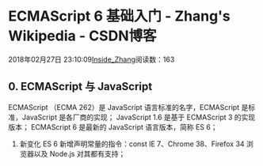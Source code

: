 
# ECMAScript 6 基础入门 - Zhang's Wikipedia - CSDN博客


2018年02月27日 23:10:09[Inside_Zhang](https://me.csdn.net/lanchunhui)阅读数：163



## 0. ECMAScript 与 JavaScript
ECMAScript （ECMA 262）是 JavaScript 语言标准的名字，ECMAScript 是标准，JavaScript 是各厂商的实现；
JavaScript 1.6 是基于 ECMAScript 3 的实现版本；
ECMAScript 6 是最新的 JavaScript 语言版本，简称 ES 6；
1. 新变化
ES 6 新增声明常量的指令：const
IE 7、Chrome 38、Firefox 34 浏览器以及 Node.js 对其都有支持；


